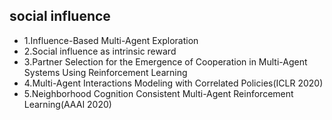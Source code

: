 ## social influence
* 1.Influence-Based Multi-Agent Exploration
* 2.Social influence as intrinsic reward
* 3.Partner Selection for the Emergence of Cooperation in Multi-Agent Systems Using Reinforcement Learning
* 4.Multi-Agent Interactions Modeling with Correlated Policies(ICLR 2020)
* 5.Neighborhood Cognition Consistent Multi-Agent Reinforcement Learning(AAAI 2020)

